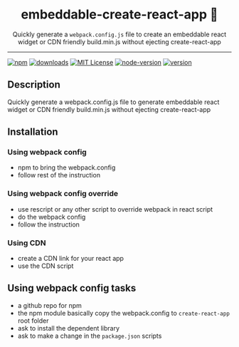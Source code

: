 <div align="center">
<h1>embeddable-create-react-app 🔀</h1>

Quickly generate a `webpack.config.js` file to create an embeddable react widget or CDN friendly build.min.js without ejecting create-react-app

</div>

<hr />

[![npm][npm-image]][npm-url]
[![downloads][downloads-image]][downloads-url]
[![MIT License][license-badge]][LICENSE]
[![node-version][node-version-badge]][node]
[![version][version-badge]][package]

[npm]: https://www.npmjs.com/
[node]: https://nodejs.org
[package]: https://www.npmjs.com/package/embeddable-create-react-app
[node-version-badge]: https://img.shields.io/badge/node-%3E%3D%204.0-orange.svg?style=flat-square
[version-badge]: https://img.shields.io/npm/v/cross-env.svg?style=flat-square
[npm-image]: https://img.shields.io/npm/v/embeddable-create-react-app.svg
[npm-url]: https://www.npmjs.com/package/embeddable-create-react-app
[downloads-image]: https://img.shields.io/npm/dm/embeddable-create-react-app.svg
[downloads-url]: https://www.npmjs.com/package/embeddable-create-react-app
[license-badge]: https://img.shields.io/npm/l/embeddable-create-react-app.svg?style=flat-square
[license]: https://github.com/merin83/embeddable-create-react-app/blob/master/LICENSE

## Description
Quickly generate a webpack.config.js file to generate embeddable react widget or CDN friendly build.min.js without ejecting create-react-app

## Installation


### Using webpack config
- npm to bring the webpack.config
- follow rest of the instruction

### Using webpack config override
- use rescript or any other script to override webpack in react script
- do the webpack config
- follow the instruction

### Using CDN
- create a CDN link for your react app
- use the CDN script

## Using webpack config tasks
- a github repo for npm
- the npm module basically copy the webpack.config to `create-react-app` root folder
- ask to install the dependent library
- ask to make a change in the `package.json` scripts
